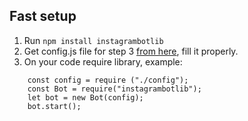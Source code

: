 ## Fast setup
1. Run `npm install instagrambotlib`
2. Get config.js file for step 3 [from here](https://github.com/social-manager-tools/instagram-bot.js/blob/0.7.4/config.js.tpl), fill it properly.
2. On your code require library, example:
```
    const config = require ("./config");
    const Bot = require("instagrambotlib");
    let bot = new Bot(config);
    bot.start();
```